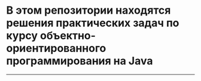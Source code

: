 # В этом репозитории находятся решения практических задач по курсу объектно-ориентированного программирования на Java
--- 